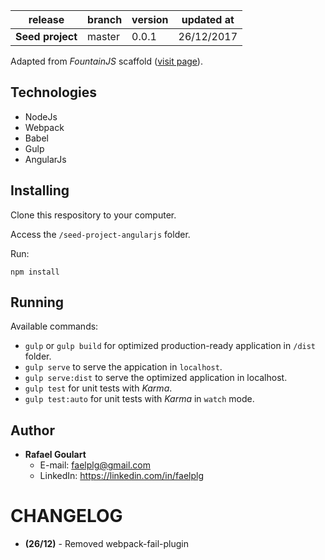 release                      | branch                  | version | updated at
-----------------------------|-------------------------|---------|-------------
**Seed project**             | master                  | 0.0.1   | 26/12/2017

Adapted from _FountainJS_ scaffold ([visit page](fountainsjs.io)).

## Technologies

* NodeJs
* Webpack
* Babel
* Gulp
* AngularJs

## Installing

Clone this respository to your computer.

Access the ``/seed-project-angularjs`` folder.

Run:
```
npm install
```

## Running

Available commands:

* ``gulp`` or ``gulp build`` for optimized production-ready application in ``/dist`` folder.
* ``gulp serve`` to serve the appication in ``localhost``.
* ``gulp serve:dist`` to serve the optimized application in localhost.
* ``gulp test`` for unit tests with _Karma_.
* ``gulp test:auto`` for unit tests with _Karma_ in `watch` mode.

## Author

* **Rafael Goulart**
	* E-mail: [faelplg@gmail.com](mailto:faelplg@gmail.com)
	* LinkedIn: https://linkedin.com/in/faelplg

# CHANGELOG

* **(26/12)** - Removed webpack-fail-plugin
